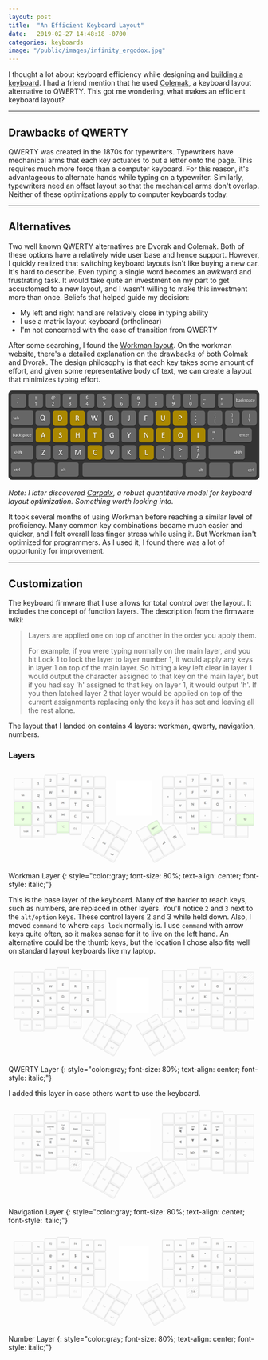 ```yaml
---
layout: post
title:  "An Efficient Keyboard Layout"
date:   2019-02-27 14:48:18 -0700
categories: keyboards
image: "/public/images/infinity_ergodox.jpg"
---
```


I thought a lot about keyboard efficiency while designing and [building a keyboard](keyboards/2019/01/05/building-a-keyboard.html). I had a friend mention that he used <a href="https://colemak.com/" target="_blank">Colemak</a>, a keyboard layout alternative to QWERTY. This got me wondering, what makes an efficient keyboard layout?

****

## Drawbacks of QWERTY

QWERTY was created in the 1870s for typewriters. Typewriters have mechanical arms that each key actuates to put a letter onto the page. This requires much more force than a computer keyboard. For this reason, it's advantageous to alternate hands while typing on a typewriter. Similarly, typewriters need an offset layout so that the mechanical arms don't overlap. Neither of these optimizations apply to computer keyboards today.

****

## Alternatives

Two well known QWERTY alternatives are Dvorak and Colemak. Both of these options have a relatively wide user base and hence support. However, I quickly realized that switching keyboard layouts isn't like buying a new car. It's hard to describe. Even typing a single word becomes an awkward and frustrating task. It would take quite an investment on my part to get accustomed to a new layout, and I wasn't willing to make this investment more than once. Beliefs that helped guide my decision:

- My left and right hand are relatively close in typing ability
- I use a matrix layout keyboard (ortholinear)
- I'm not concerned with the ease of transition from QWERTY

After some searching, I found the <a href="https://workmanlayout.org/" target="_blank">Workman layout</a>. On the workman website, there's a detailed explanation on the drawbacks of both Colmak and Dvorak. The design philosophy is that each key takes some amount of effort, and given some representative body of text, we can create a layout that minimizes typing effort.

![workman layout](/public/images/workman_layout.png "workman layout")  

*Note: I later discovered <a href="http://mkweb.bcgsc.ca/carpalx/" target="_blank">Carpalx</a>, a robust quantitative model for keyboard layout optimization. Something worth looking into.*

It took several months of using Workman before reaching a similar level of proficiency. Many common key combinations became much easier and quicker, and I felt overall less finger stress while using it. But Workman isn't optimized for programmers. As I used it, I found there was a lot of opportunity for improvement.

****

## Customization

The keyboard firmware that I use allows for total control over the layout. It includes the concept of function layers. The description from the firmware wiki:

> Layers are applied one on top of another in the order you apply them.  
>  
> For example, if you were typing normally on the main layer, and you hit Lock 1 to lock the layer to layer number 1, it would apply any keys in layer 1 on top of the main layer. So hitting a key left clear in layer 1 would output the character assigned to that key on the main layer, but if you had say 'h' assigned to that key on layer 1, it would output 'h'. If you then latched layer 2 that layer would be applied on top of the current assignments replacing only the keys it has set and leaving all the rest alone.

The layout that I landed on contains 4 layers: workman, qwerty, navigation, numbers.

### Layers

![workman layer](/public/images/workman_layer.png "workman layer")
Workman Layer
{: style="color:gray; font-size: 80%; text-align: center; font-style: italic;"}

This is the base layer of the keyboard. Many of the harder to reach keys, such as numbers, are replaced in other layers. You'll notice `2` and `3` next to the `alt/option` keys. These control layers 2 and 3 while held down. Also, I moved `command` to where `caps lock`  normally is. I use `command` with arrow keys quite often, so it makes sense for it to live on the left hand. An alternative could be the thumb keys, but the location I chose also fits well on standard layout keyboards like my laptop.


![qwerty layer](/public/images/qwerty_layer.png "qwerty layer")
QWERTY Layer
{: style="color:gray; font-size: 80%; text-align: center; font-style: italic;"}

I added this layer in case others want to use the keyboard.

![navigation layer](/public/images/navigation_layer.png "navigation layer")
Navigation Layer
{: style="color:gray; font-size: 80%; text-align: center; font-style: italic;"}

![number layer](/public/images/number_layer.png "number layer")
Number Layer
{: style="color:gray; font-size: 80%; text-align: center; font-style: italic;"}
